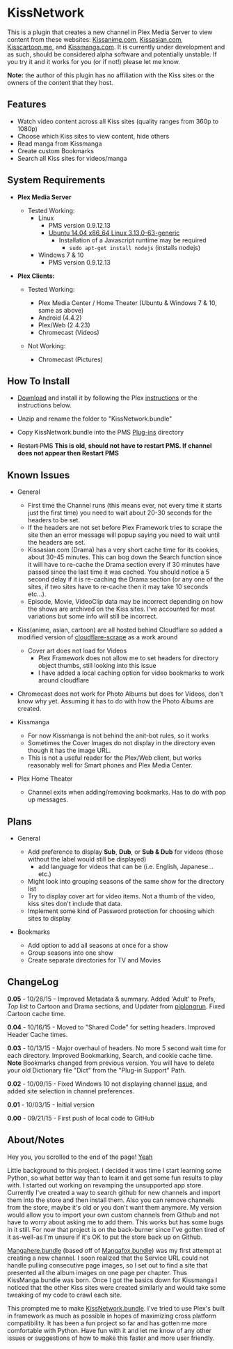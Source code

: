 KissNetwork
===========

This is a plugin that creates a new channel in Plex Media Server to view content from these websites: [Kissanime.com](http://kissanime.com/), [Kissasian.com](http://kissasian.com/), [Kisscartoon.me](http://kisscartoon.me/), and [Kissmanga.com](http://kissmanga.com/). It is currently under development and as such, should be considered alpha software and potentially unstable. If you try it and it works for you (or if not!) please let me know.

**Note:** the author of this plugin has no affiliation with the Kiss sites or the owners of the content that they host.

Features
--------

- Watch video content across all Kiss sites (quality ranges from 360p to 1080p)
- Choose which Kiss sites to view content, hide others
- Read manga from Kissmanga
- Create custom Bookmarks
- Search all Kiss sites for videos/manga

System Requirements
-------------------

- **Plex Media Server**

  - Tested Working:
    - Linux
      - PMS version 0.9.12.13
      - [Ubuntu 14.04 x86_64 Linux 3.13.0-63-generic](http://i.imgur.com/ZiO7htR.png)
        - Installation of a Javascript runtime may be required
          - `sudo apt-get install nodejs` (installs nodejs)
    - Windows 7 & 10
      - PMS version 0.9.12.13

- **Plex Clients:**

  - Tested Working:
    - Plex Media Center / Home Theater (Ubuntu & Windows 7 & 10, same as above)
    - Android (4.4.2)
    - Plex/Web (2.4.23)
    - Chromecast (Videos)

  - Not Working:
    - Chromecast (Pictures)

How To Install
--------------

- [Download](http://github.com/Twoure/KissNetwork.bundle/zipball/master) and install it by following the Plex [instructions](https://support.plex.tv/hc/en-us/articles/201187656-How-do-I-manually-install-a-channel-) or the instructions below.

- Unzip and rename the folder to "KissNetwork.bundle"
- Copy KissNetwork.bundle into the PMS [Plug-ins](https://support.plex.tv/hc/en-us/articles/201106098-How-do-I-find-the-Plug-Ins-folder-) directory
- ~~Restart PMS~~ **This is old, should not have to restart PMS.  If channel does not appear then Restart PMS**

Known Issues
------------

- General
  - First time the Channel runs (this means ever, not every time it starts just the first time) you need to wait about 20-30 seconds for the headers to be set.
  - If the headers are not set before Plex Framework tries to scrape the site then an error message will popup saying you need to wait until the headers are set.
  - Kissasian.com (Drama) has a very short cache time for its cookies, about 30-45 minutes.  This can bog down the Search function since it will have to re-cache the Drama section every if 30 minutes have passed since the last time it was cached.  You should notice a 5 second delay if it is re-caching the Drama section (or any one of the sites, if two sites have to re-cache then it may take 10 seconds etc...).
  - Episode, Movie, VideoClip data may be incorrect depending on how the shows are archived on the Kiss sites.  I've accounted for most variations but some info will still be incorrect.

- Kiss(anime, asian, cartoon) are all hosted behind Cloudflare so added a modified version of [cloudflare-scrape](https://github.com/Anorov/cloudflare-scrape) as a work around
  - Cover art does not load for Videos
    - Plex Framework does not allow me to set headers for directory object thumbs, still looking into this issue
    - I have added a local caching option for video bookmarks to work around cloudflare

- Chromecast does not work for Photo Albums but does for Videos, don't know why yet.  Assuming it has to do with how the Photo Albums are created.

- Kissmanga
  - For now Kissmanga is not behind the anit-bot rules, so it works
  - Sometimes the Cover Images do not display in the directory even though it has the image URL.
  - This is not a useful reader for the Plex/Web client, but works reasonably well for Smart phones and Plex Media Center.

- Plex Home Theater
  - Channel exits when adding/removing bookmarks.  Has to do with pop up messages.

Plans
-----

- General
  - Add preference to display __Sub__, __Dub__, or __Sub & Dub__ for videos (those without the label would still be displayed)
    - add language for videos that can be (i.e. English, Japanese... etc.)
  - Might look into grouping seasons of the same show for the directory list
  - Try to display cover art for video items.  Not a thumb of the video, kiss sites don't include that data.
  - Implement some kind of Password protection for choosing which sites to display

- Bookmarks
  - Add option to add all seasons at once for a show
  - Group seasons into one show
  - Create separate directories for TV and Movies

ChangeLog
---------

**0.05** - 10/26/15 - Improved Metadata & summary.  Added 'Adult' to Prefs, _Top_ list to Cartoon and Drama sections, and Updater from [piplongrun](https://github.com/piplongrun/lmwt-kiss.bundle/blob/master/Contents/Code/updater.py).  Fixed Cartoon cache time.

**0.04** - 10/16/15 - Moved to "Shared Code" for setting headers.  Improved Header Cache times.

**0.03** - 10/13/15 - Major overhaul of headers.  No more 5 second wait time for each directory.  Improved Bookmarking, Search, and cookie cache time. **Note** Bookmarks changed from previous version.  You will have to delete your old Dictionary file "Dict" from the "Plug-in Support" Path.

**0.02** - 10/09/15 - Fixed Windows 10 not displaying channel [issue](https://github.com/Twoure/KissNetwork.bundle/issues/1), and added site selection in channel preferences.

**0.01** - 10/03/15 - Initial version

**0.00** - 09/21/15 - First push of local code to GitHub

About/Notes
-----------

Hey you, you scrolled to the end of the page! [Yeah](http://i.imgur.com/ZGfN8eb.gif)

Little background to this project.  I decided it was time I start learning some Python, so what better way than to learn it and get some fun results to play with.  I started out working on revamping the unsupported app store.  Currently I've created a way to search github for new channels and import them into the store and then install them.  Also you can remove channels from the store, maybe it's old or you don't want them anymore.  My version would allow you to import your own custom channels from Github and not have to worry about asking me to add them. This works but has some bugs in it still.  For now that project is on the back-burner since I've gotten tired of it as-well-as I'm unsure if it's OK to put the store back up on Github.

[Mangahere.bundle](https://github.com/Twoure/Mangahere.bundle) (based off of [Mangafox.bundle](https://github.com/hojel/Mangafox.bundle)) was my first attempt at creating a new channel.  I soon realized that the Service URL could not handle pulling consecutive page images, so I set out to find a site that presented all the album images on one page per chapter.  Thus KissManga.bundle was born.  Once I got the basics down for Kissmanga I noticed that the other Kiss sites were created similarly and would take some tweaking of my code to crawl each site.

This prompted me to make [KissNetwork.bundle](https://github.com/Twoure/KissNetwork.bundle).  I've tried to use Plex's built in framework as much as possible in hopes of maximizing cross platform compatibility.  It has been a fun project so far and has gotten me more comfortable with Python.  Have fun with it and let me know of any other issues or suggestions of how to make this faster and more user friendly.
